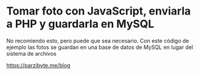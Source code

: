 # Tomar foto con JavaScript, enviarla a PHP y guardarla en MySQL
No recomiendo esto, pero puede que sea necesario. Con este código de
ejemplo las fotos se guardan en una base de datos de MySQL en lugar del
sistema de archivos

https://parzibyte.me/blog